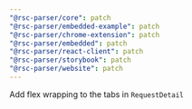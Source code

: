 ```yaml
---
"@rsc-parser/core": patch
"@rsc-parser/embedded-example": patch
"@rsc-parser/chrome-extension": patch
"@rsc-parser/embedded": patch
"@rsc-parser/react-client": patch
"@rsc-parser/storybook": patch
"@rsc-parser/website": patch
---
```


Add flex wrapping to the tabs in `RequestDetail`
